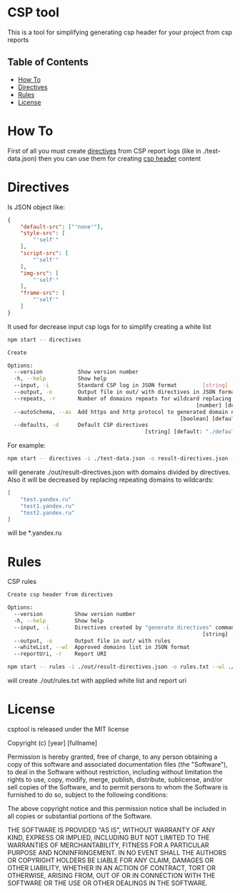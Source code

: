 # CSP tool

This is a tool for simplifying generating csp header for your project from csp reports

## Table of Contents
- [How To](#how-to)
- [Directives](#directives)
- [Rules](#rules)
- [License](#license)
# How To
First of all you must create [directives](#directives) from CSP report logs (like in ./test-data.json) then you can use them for creating [csp header](#rules) content

# Directives
Is JSON object like:
```json
{
    "default-src": ["'none'"],
    "style-src": [
        "'self'"
    ],
    "script-src": [
        "'self'"
    ],
    "img-src": [
        "'self'"
    ], 
    "frame-src": [
        "'self'"
    ]
}
```

It used for decrease input csp logs for to simplify creating a white list

```bash
npm start -- directives

Create

Options:
  --version           Show version number                              [boolean]
  -h, --help          Show help                                        [boolean]
  --input, -i         Standard CSP log in JSON format        [string] [required]
  --output, -o        Output file in out/ with directives in JSON format[string]
  --repeats, -r       Number of domains repeats for wildcard replacing
                                                           [number] [default: 3]
  --autoSchema, --as  Add https and http protocol to generated domain names
                                                      [boolean] [default: false]
  --defaults, -d      Default CSP directives
                                           [string] [default: "./defaults.json"]
```

For example:
```bash
npm start -- directives -i ./test-data.json -o result-directives.json -r 3 --as -d ./defaults.json
```
will generate ./out/result-directives.json with domains divided by directives. Also it will be decreased by replacing repeating domains to wildcards:

```json
[
    "test.yandex.ru"
    "test1.yandex.ru"
    "test2.yandex.ru"
]
```

will be *.yandex.ru

# Rules

CSP rules

```bash
Create csp header from directives

Options:
  --version          Show version number                               [boolean]
  -h, --help         Show help                                         [boolean]
  --input, -i        Directives created by "generate directives" command
                                                             [string] [required]
  --output, -o       Output file in out/ with rules                     [string]
  --whiteList, --wl  Approved domains list in JSON format               [string]
  --reportUri, -r    Report URI                                         [string]
```

```bash
npm start -- rules -i ./out/result-directives.json -o rules.txt --wl ./white-list-domains.json -r https://test-report.com
```

will create ./out/rules.txt with applied white list and report uri

# License
csptool is released under the MIT license

Copyright (c) [year] [fullname]

Permission is hereby granted, free of charge, to any person obtaining a copy
of this software and associated documentation files (the "Software"), to deal
in the Software without restriction, including without limitation the rights
to use, copy, modify, merge, publish, distribute, sublicense, and/or sell
copies of the Software, and to permit persons to whom the Software is
furnished to do so, subject to the following conditions:

The above copyright notice and this permission notice shall be included in all
copies or substantial portions of the Software.

THE SOFTWARE IS PROVIDED "AS IS", WITHOUT WARRANTY OF ANY KIND, EXPRESS OR
IMPLIED, INCLUDING BUT NOT LIMITED TO THE WARRANTIES OF MERCHANTABILITY,
FITNESS FOR A PARTICULAR PURPOSE AND NONINFRINGEMENT. IN NO EVENT SHALL THE
AUTHORS OR COPYRIGHT HOLDERS BE LIABLE FOR ANY CLAIM, DAMAGES OR OTHER
LIABILITY, WHETHER IN AN ACTION OF CONTRACT, TORT OR OTHERWISE, ARISING FROM,
OUT OF OR IN CONNECTION WITH THE SOFTWARE OR THE USE OR OTHER DEALINGS IN THE
SOFTWARE.